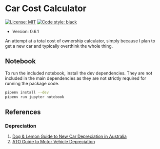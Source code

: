 # Car Cost Calculator

[![License: MIT](https://img.shields.io/badge/License-MIT-yellow.svg)](https://opensource.org/licenses/MIT)
[![Code style: black](https://img.shields.io/badge/code%20style-black-000000.svg)](https://github.com/ambv/black)

* Version: 0.6.1

An attempt at a total cost of ownership calculator, simply because I plan to get a new car and typically overthink the whole thing.

## Notebook

To run the included notebook, install the dev dependencies. They are not
included in the main dependencies as they are not strictly required for running
the package code.

```bash
pipenv install --dev
pipenv run jupyter notebook
```

## References

### Depreciation

1. [Dog & Lemon Guide to New Car Depreciation in Australia](https://dogandlemon.com/sites/default/files/depreciation_australia.pdf)
2. [ATO Guide to Motor Vehicle Depreciation](https://atotaxrates.info/tax-deductions/work-related-car-expenses/depreciation-of-vehicles/)
